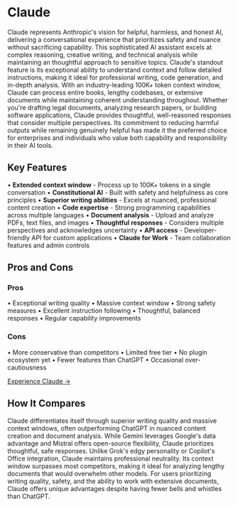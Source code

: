 # Claude

Claude represents Anthropic's vision for helpful, harmless, and honest AI, delivering a conversational experience that prioritizes safety and nuance without sacrificing capability. This sophisticated AI assistant excels at complex reasoning, creative writing, and technical analysis while maintaining an thoughtful approach to sensitive topics. Claude's standout feature is its exceptional ability to understand context and follow detailed instructions, making it ideal for professional writing, code generation, and in-depth analysis. With an industry-leading 100K+ token context window, Claude can process entire books, lengthy codebases, or extensive documents while maintaining coherent understanding throughout. Whether you're drafting legal documents, analyzing research papers, or building software applications, Claude provides thoughtful, well-reasoned responses that consider multiple perspectives. Its commitment to reducing harmful outputs while remaining genuinely helpful has made it the preferred choice for enterprises and individuals who value both capability and responsibility in their AI tools.

## Key Features

• **Extended context window** - Process up to 100K+ tokens in a single conversation
• **Constitutional AI** - Built with safety and helpfulness as core principles
• **Superior writing abilities** - Excels at nuanced, professional content creation
• **Code expertise** - Strong programming capabilities across multiple languages
• **Document analysis** - Upload and analyze PDFs, text files, and images
• **Thoughtful responses** - Considers multiple perspectives and acknowledges uncertainty
• **API access** - Developer-friendly API for custom applications
• **Claude for Work** - Team collaboration features and admin controls

## Pros and Cons

### Pros
• Exceptional writing quality
• Massive context window
• Strong safety measures
• Excellent instruction following
• Thoughtful, balanced responses
• Regular capability improvements

### Cons
• More conservative than competitors
• Limited free tier
• No plugin ecosystem yet
• Fewer features than ChatGPT
• Occasional over-cautiousness

[Experience Claude →](https://claude.ai)

## How It Compares

Claude differentiates itself through superior writing quality and massive context windows, often outperforming ChatGPT in nuanced content creation and document analysis. While Gemini leverages Google's data advantage and Mistral offers open-source flexibility, Claude prioritizes thoughtful, safe responses. Unlike Grok's edgy personality or Copilot's Office integration, Claude maintains professional neutrality. Its context window surpasses most competitors, making it ideal for analyzing lengthy documents that would overwhelm other models. For users prioritizing writing quality, safety, and the ability to work with extensive documents, Claude offers unique advantages despite having fewer bells and whistles than ChatGPT.